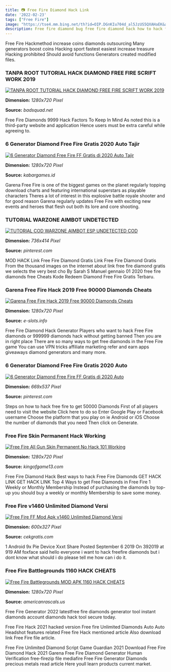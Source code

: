 ```yaml
---
title: 📷 Free Fire Diamond Hack Link
date: '2022-02-23'
tags: ["Free Fire"]
image: "https://tse4.mm.bing.net/th?id=OIP.DGnKIu704d_al5JzUS5QXAHaEK&amp;pid=15.1"
description: Free fire diamond bug free fire diamond hack how to hack free fire diamond free fire hackHELLO EVERYONE WELCOME TO MY CHANNAL ARUN PRO PLAYERHi I Am Ar.
---
```




Free Fire Hackmethod increase coins diamonds outsourcing Many generators boost coins Hacking sport fastest easiest increase treasure Hacking prohibited Should avoid functions Generators created modified files.



### TANPA ROOT TUTORIAL HACK DIAMOND FREE FIRE SCRIFT WORK 2019

[![TANPA ROOT TUTORIAL HACK DIAMOND FREE FIRE SCRIFT WORK 2019](https://badsquad.net/wp-content/uploads/2019/05/TANPA-ROOT-TUTORIAL-HACK-DIAMOND-FREE-FIRE-SCRIFT-WORK-2019.jpg)](https://badsquad.net/wp-content/uploads/2019/05/TANPA-ROOT-TUTORIAL-HACK-DIAMOND-FREE-FIRE-SCRIFT-WORK-2019.jpg)


**Dimension:** _1280x720 Pixel_ 

**Source:** _badsquad.net_ 


Free Fire Diamonds 9999 Hack Factors To Keep In Mind As noted this is a third-party website and application Hence users must be extra careful while agreeing to.


### 6 Generator Diamond Free Fire Gratis 2020 Auto Tajir

[![6 Generator Diamond Free Fire FF Gratis di 2020 Auto Tajir](https://i0.wp.com/www.kabargames.id/wp-content/uploads/2019/09/appsmobinfofreeirehackde.jpg?fit=1280%2C720&amp;ssl=1)](https://i0.wp.com/www.kabargames.id/wp-content/uploads/2019/09/appsmobinfofreeirehackde.jpg?fit=1280%2C720&amp;ssl=1)


**Dimension:** _1280x720 Pixel_ 

**Source:** _kabargames.id_ 


Garena Free Fire is one of the biggest games on the planet regularly topping download charts and featuring international superstars as playable characters Theres a lot of interest in this explosive battle royale shooter and for good reason Garena regularly updates Free Fire with exciting new events and heroes that flesh out both its lore and core shooting.


### TUTORIAL WARZONE AIMBOT UNDETECTED 

[![TUTORIAL  COD WARZONE AIMBOT  ESP UNDETECTED COD ](https://i.pinimg.com/736x/64/ac/9f/64ac9f94ec95bb6cad19d4bfe0997fbc.jpg)](https://i.pinimg.com/736x/64/ac/9f/64ac9f94ec95bb6cad19d4bfe0997fbc.jpg)


**Dimension:** _736x414 Pixel_ 

**Source:** _pinterest.com_ 


MOD HACK Link Free Fire Diamond Gratis Link Free Fire Diamond Gratis From the thousand images on the internet about link free fire diamond gratis we selects the very best cho By Sarah S Manuel gennaio 01 2020 free fire diamonds free Cheats Kode Redeem Diamond Free Fire Gratis Terbaru.


### Garena Free Fire Hack 2019 Free 90000 Diamonds Cheats 

[![Garena Free Fire Hack 2019  Free 90000 Diamonds Cheats ](https://www.e-slots.info/wp-content/uploads/2019/03/Garena-Free-Fire-Hack-2019-Free-90000-Diamonds-Cheats-Android-IOS.jpg)](https://www.e-slots.info/wp-content/uploads/2019/03/Garena-Free-Fire-Hack-2019-Free-90000-Diamonds-Cheats-Android-IOS.jpg)


**Dimension:** _1280x720 Pixel_ 

**Source:** _e-slots.info_ 


Free Fire Diamond Hack Generator Players who want to hack Free Fire diamonds or 999999 diamonds hack without getting banned Then you are in right place There are so many ways to get free diamonds in the Free Fire game You can use VPN tricks affiliate marketing refer and earn apps giveaways diamond generators and many more.


### 6 Generator Diamond Free Fire Gratis 2020 Auto 

[![6 Generator Diamond Free Fire FF Gratis di 2020 Auto ](https://i.pinimg.com/736x/3d/ec/c4/3decc404dbf016cdfaa3365855889a44.jpg)](https://i.pinimg.com/736x/3d/ec/c4/3decc404dbf016cdfaa3365855889a44.jpg)


**Dimension:** _669x537 Pixel_ 

**Source:** _pinterest.com_ 


Steps on how to hack free fire to get 50000 Diamonds First of all players need to visit the website Click here to do so Enter Google Play or Facebook username Choose the platform that you play on ie Android or iOS Choose the number of diamonds that you need Then click on Generate.


### Free Fire Skin Permanent Hack Working 

[![Free Fire All Gun Skin Permanent No Hack 101 Working ](https://1.bp.blogspot.com/-NUnr2jDS5YU/Xk4f_bTX1qI/AAAAAAAADpI/o8vBjQjXtAofsCzNQHbV20MTrGD6lR2OgCLcBGAsYHQ/s1600/IMG-20200220-WA0001.jpg)](https://1.bp.blogspot.com/-NUnr2jDS5YU/Xk4f_bTX1qI/AAAAAAAADpI/o8vBjQjXtAofsCzNQHbV20MTrGD6lR2OgCLcBGAsYHQ/s1600/IMG-20200220-WA0001.jpg)


**Dimension:** _1280x720 Pixel_ 

**Source:** _kingofgame13.com_ 


Free Fire Diamond Hack Best ways to hack Free Fire Diamonds GET HACK LINK GET HACK LINK Top 4 Ways to get Free Diamonds in Free Fire 1 Weekly or Monthly Membership Instead of purchasing the diamonds by top-up you should buy a weekly or monthly Membership to save some money.


### Free Fire v1460 Unlimited Diamond Versi 

[![Free Fire FF Mod Apk v1460 Unlimited Diamond Versi ](https://cekgratis.com/wp-content/uploads/2019/12/Download-FF-Mod-Apk-Unlimited-Diamond.jpg)](https://cekgratis.com/wp-content/uploads/2019/12/Download-FF-Mod-Apk-Unlimited-Diamond.jpg)


**Dimension:** _600x327 Pixel_ 

**Source:** _cekgratis.com_ 


1 Android 9x Pie Device Xxxt Share Posted September 6 2019 On 392019 at 919 AM foxface said hello everyone i want to hack freefire diamonds but i dont know what should i do please tell me how can i do it.


### Free Fire Battlegrounds 1160 HACK CHEATS

[![Free Fire  Battlegrounds MOD APK 1160 HACK CHEATS](http://americanrascals.us/wp-content/uploads/2018/04/Free-Fire-Battlegrounds-MOD-APK-1.16.0-HACK-CHEATS.jpg)](http://americanrascals.us/wp-content/uploads/2018/04/Free-Fire-Battlegrounds-MOD-APK-1.16.0-HACK-CHEATS.jpg)


**Dimension:** _1280x720 Pixel_ 

**Source:** _americanrascals.us_ 



Free Fire Generator 2022 latestfree fire diamonds generator tool instant diamonds account diamonds hack tool secure today.


Free Fire Hack 2021 hacked version Free fire Unlimited Diamonds Auto Auto Headshot features related Free fire Hack mentioned article Also download link Free Fire file article.


Free Fire Unlimited Diamond Script Game Guardian 2021 Download Free Fire Diamond Hack 2021 Garena Free Fire Diamond Generator Human Verification free-firezip file mediafire Free Fire Generator Diamonds precious metals read article Here youll learn products current market.




